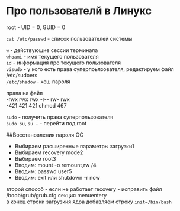 

# Про пользователй в Линукс

root - UID = 0, GUID = 0

`cat /etc/passwd` - список пользователей системы


`w` - действующие сессии терминала  
`whoami` - имя текущего пользователя  
`id` - информация про текущего пользователя  
`visudo` - у кого есть права суперпоьлзователя, редактируем файл /etc/sudoers  
`/etc/shadow` - хеш пароля  


права на файл  
-rwx rwx rwx  -r-- rw- rwx  
-421 421 421   chmod 467  

`sudo` - получить права суперпользователя  
`sudo su`, `su -` - перейти под root  


##Восстановления пароля ОС
* Выбираем расширенные параметры загрузки1
* Выбираем recovery mode2
* Выбираем root3
* Вводим: mount -o remount,rw /4
* Вводим: passwd user5
* Вводим: exit или shutdown -r now

второй способ - если не работает recovery - исправить файл /boob/grub/grub.cfg
секция menuentery  
в конец строки загрузкия ядра добавляем строку `init=/bin/bash`

